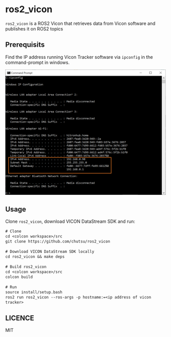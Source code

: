 # ros2_vicon

`ros2_vicon` is a ROS2 Vicon that retrieves data from Vicon software and
publishes it on ROS2 topics


## Prerequisits

Find the IP address running Vicon Tracker software via `ipconfig` in the
command-prompt in windows. 

<p align="center">
<img src="./ipconfig.png" alt="ipconfig example" width="800"/>
</p>

## Usage

Clone `ros2_vicon`, download VICON DataStream SDK and run:

```
# Clone
cd <colcon workspace>/src
git clone https://github.com/chutsu/ros2_vicon

# Download VICON DataStream SDK locally
cd ros2_vicon && make deps

# Build ros2_vicon
cd <colcon workspace>/src
colcon build

# Run
source install/setup.bash
ros2 run ros2_vicon --ros-args -p hostname:=<ip address of vicon tracker>
```

## LICENCE

MIT

